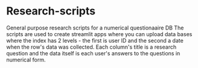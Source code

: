 # Research-scripts
General purpose research scripts for a numerical questionaaire DB
The scripts are used to create streamlit apps where you can upload data bases where the index has 2 levels - the first is user ID and the second a date when the row's data was collected. Each column's title is a research question and the data itself is each user's answers to the questions in numerical form.
